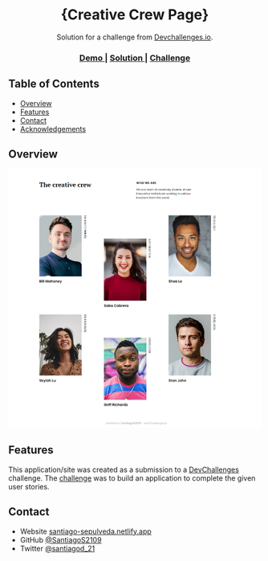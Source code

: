 <h1 align="center">{Creative Crew Page}</h1>

<div align="center">
   Solution for a challenge from  <a href="http://devchallenges.io" target="_blank">Devchallenges.io</a>.
</div>

<div align="center">
  <h3>
    <a href="https://404-not-found-santiago2109.netlify.app">
      Demo
    </a>
    <span> | </span>
    <a href="https://github.com/SantiagoS2109/Creative-crew-page">
      Solution
    </a>
    <span> | </span>
    <a href="https://devchallenges.io/challenges/wBunSb7FPrIepJZAg0sY">
      Challenge
    </a>
  </h3>
</div>

<!-- TABLE OF CONTENTS -->

## Table of Contents

- [Overview](#overview)
- [Features](#features)
- [Contact](#contact)
- [Acknowledgements](#acknowledgements)

<!-- OVERVIEW -->

## Overview

![screenshot](https://github.com/SantiagoS2109/Creative-crew-page/blob/main/Creative-crew-page.png)


## Features


This application/site was created as a submission to a [DevChallenges](https://devchallenges.io/challenges) challenge. The [challenge](https://devchallenges.io/challenges/wBunSb7FPrIepJZAg0sY) was to build an application to complete the given user stories.

## Contact

- Website [santiago-sepulveda.netlify.app](https://santiago-sepulveda.netlify.app)
- GitHub [@SantiagoS2109](https://github.com/SantiagoS2109)
- Twitter [@santiagod_21](https://twitter.com/santiagod_21)

